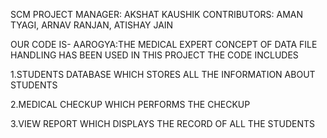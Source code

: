 SCM PROJECT MANAGER: AKSHAT KAUSHIK CONTRIBUTORS: AMAN TYAGI, ARNAV RANJAN, ATISHAY JAIN

OUR CODE IS- AAROGYA:THE MEDICAL EXPERT CONCEPT OF DATA FILE HANDLING HAS BEEN USED IN THIS PROJECT THE CODE INCLUDES

1.STUDENTS DATABASE WHICH STORES ALL THE INFORMATION ABOUT STUDENTS

2.MEDICAL CHECKUP WHICH PERFORMS THE CHECKUP 

3.VIEW REPORT WHICH DISPLAYS THE RECORD OF ALL THE STUDENTS
